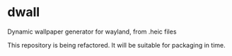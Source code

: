 # dwall
Dynamic wallpaper generator for wayland, from .heic files

This repository is being refactored. It will be suitable for packaging in time.